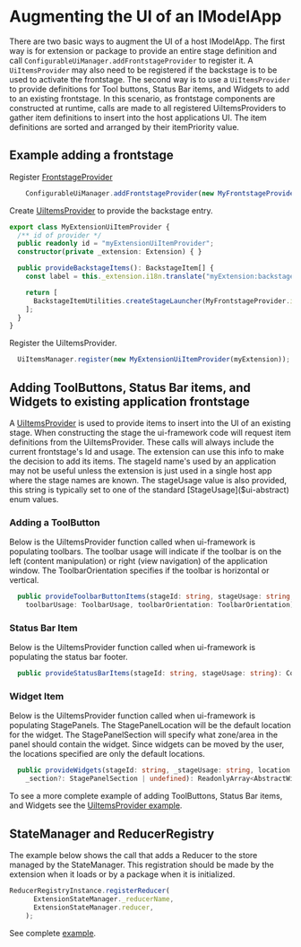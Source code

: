 # Augmenting the UI of an IModelApp

There are two basic ways to augment the UI of a host IModelApp. The first way is for extension or package to provide an entire stage definition and call `ConfigurableUiManager.addFrontstageProvider` to register it. A `UiItemsProvider` may also need to be registered if the backstage is to be used to activate the frontstage. The second way is to use a `UiItemsProvider` to provide definitions for Tool buttons, Status Bar items, and Widgets to add to an existing frontstage. In this scenario, as frontstage components are constructed at runtime, calls are made to all registered UiItemsProviders to gather item definitions to insert into the host applications UI. The item definitions are sorted and arranged by their itemPriority value.

## Example adding a frontstage

Register [FrontstageProvider]($ui-framework)

```ts
    ConfigurableUiManager.addFrontstageProvider(new MyFrontstageProvider());
```

Create [UiItemsProvider]($ui-abstract) to provide the backstage entry.

```ts
export class MyExtensionUiItemProvider {
  /** id of provider */
  public readonly id = "myExtensionUiItemProvider";
  constructor(private _extension: Extension) { }

  public provideBackstageItems(): BackstageItem[] {
    const label = this._extension.i18n.translate("myExtension:backstage.myFrontstageName");

    return [
      BackstageItemUtilities.createStageLauncher(MyFrontstageProvider.id, 100, 10, label, undefined, undefined),
    ];
  }
}
```

Register the UiItemsProvider.

```ts
  UiItemsManager.register(new MyExtensionUiItemProvider(myExtension));
```

## Adding ToolButtons, Status Bar items, and Widgets to existing application frontstage

A [UiItemsProvider]($ui-abstract) is used to provide items to insert into the UI of an existing stage. When constructing the stage the ui-framework code will request item definitions from the UiItemsProvider. These calls will always include the current frontstage's Id and usage. The extension can use this info to make the decision to add its items. The stageId name's used by an application may not be useful unless the extension is just used in a single host app where the stage names are known. The stageUsage value is also provided, this string is typically set to one of the standard [StageUsage]($ui-abstract) enum values.

### Adding a ToolButton

Below is the UiItemsProvider function called when ui-framework is populating toolbars.  The toolbar usage will indicate if the toolbar is on the left (content manipulation) or right (view navigation) of the application window. The ToolbarOrientation specifies if the toolbar is horizontal or vertical.

```ts
  public provideToolbarButtonItems(stageId: string, stageUsage: string,
    toolbarUsage: ToolbarUsage, toolbarOrientation: ToolbarOrientation): CommonToolbarItem[]
```

### Status Bar Item

Below is the UiItemsProvider function called when ui-framework is populating the status bar footer.

```ts
  public provideStatusBarItems(stageId: string, stageUsage: string): CommonStatusBarItem[]
```

### Widget Item

Below is the UiItemsProvider function called when ui-framework is populating StagePanels. The StagePanelLocation will be the default location for the widget. The StagePanelSection will specify what zone/area in the panel should contain the widget. Since widgets can be moved by the user, the locations specified are only the default locations.

```ts
  public provideWidgets(stageId: string, _stageUsage: string, location: StagePanelLocation,
    _section?: StagePanelSection | undefined): ReadonlyArray<AbstractWidgetProps>
```

To see a more complete example of adding ToolButtons, Status Bar items, and Widgets see the [UiItemsProvider example](./abstract/uiitemsprovider/#uiitemsprovider-example).

## StateManager and ReducerRegistry

The example below shows the call that adds a Reducer to the store managed by the StateManager. This registration should be made by the extension when it loads or by a package when it is initialized.

```ts
ReducerRegistryInstance.registerReducer(
      ExtensionStateManager._reducerName,
      ExtensionStateManager.reducer,
    );
```

See complete [example](./framework/state/#example-of-defining-dynamic-reducer-needed-by-a-plugin).
